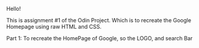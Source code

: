 Hello! 

This is assignment #1 of the Odin Project. Which is to recreate the Google Homepage using raw HTML and CSS. 

Part 1: 
    To recreate the HomePage of Google, so the LOGO, and search Bar